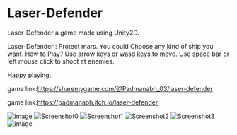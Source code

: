 # Laser-Defender
Laser-Defender a game made using Unity2D.

Laser-Defender : Protect mars.
You could Choose any kind of ship you want.
How to Play?
Use arrow keys or wasd keys to move.
Use space bar or left mouse click to shoot at enemies.

Happy playing.

game link:https://sharemygame.com/@Padmanabh_03/laser-defender

game link:https://padmanabh.itch.io/laser-defender

![image](https://user-images.githubusercontent.com/71133619/138813601-470e01d4-69e8-4ec3-ba0e-849847ee25ca.png)
![Screenshot0](https://user-images.githubusercontent.com/71133619/138813471-22bb4748-f8c0-4e47-9016-69f3c8bf5f91.png)
![Screenshot1](https://user-images.githubusercontent.com/71133619/138813474-f45f6981-5a16-4d90-87f0-ab92b26ee240.png)
![Screenshot2](https://user-images.githubusercontent.com/71133619/138813476-021be546-9ab7-4244-bcc8-807adbe4479e.png)
![Screenshot3](https://user-images.githubusercontent.com/71133619/138813478-83ea4632-b3a0-4092-ad40-8ef5d495695d.png)
![image](https://user-images.githubusercontent.com/71133619/138813656-4df1566d-3e07-4079-a5da-a6365ed73f5f.png)



